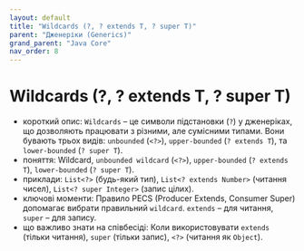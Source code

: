 ```yaml
---
layout: default
title: "Wildcards (?, ? extends T, ? super T)"
parent: "Дженеріки (Generics)"
grand_parent: "Java Core"
nav_order: 8
---
```


# Wildcards (?, ? extends T, ? super T)

*   короткий опис: `Wildcards` – це символи підстановки (`?`) у дженеріках, що дозволяють працювати з різними, але сумісними типами. Вони бувають трьох видів: `unbounded` (`<?>`), `upper-bounded` (`? extends T`), та `lower-bounded` (`? super T`).
*   поняття: Wildcard, `unbounded wildcard` (`<?>`), `upper-bounded` (`? extends T`), `lower-bounded` (`? super T`).
*   приклади: `List<?>` (будь-який тип), `List<? extends Number>` (читання чисел), `List<? super Integer>` (запис цілих).
*   ключові моменти: Правило PECS (Producer Extends, Consumer Super) допомагає вибрати правильний `wildcard`. `extends` – для читання, `super` – для запису.
*   що важливо знати на співбесіді: Коли використовувати `extends` (тільки читання), `super` (тільки запис), `<?>` (читання як `Object`).
